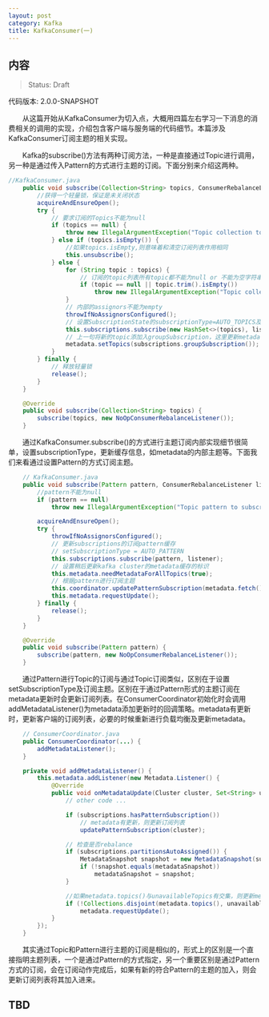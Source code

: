 ```yaml
---
layout: post
category: Kafka
title: KafkaConsumer(一)
---
```


## 内容 
>Status: Draft

  代码版本: 2.0.0-SNAPSHOT

　　从这篇开始从KafkaConsumer为切入点，大概用四篇左右学习一下消息的消费相关的调用的实现，介绍包含客户端与服务端的代码细节。本篇涉及KafkaConsumer订阅主题的相关实现。

　　Kafka的subscribe()方法有两种订阅方法，一种是直接通过Topic进行调用，另一种是通过传入Pattern的方式进行主题的订阅。下面分别来介绍这两种。

```java
//KafkaConsumer.java
    public void subscribe(Collection<String> topics, ConsumerRebalanceListener listener) {
        //获得一个轻量锁，保证是未关闭状态
        acquireAndEnsureOpen();
        try {
            // 要求订阅的Topics不能为null
            if (topics == null) {
                throw new IllegalArgumentException("Topic collection to subscribe to cannot be null");
            } else if (topics.isEmpty()) {
                //如果topics.isEmpty,则意味着和清空订阅列表作用相同
                this.unsubscribe();
            } else {
                for (String topic : topics) {
                    // 订阅的topic列表所有topic都不能为null or 不能为空字符串
                    if (topic == null || topic.trim().isEmpty())
                        throw new IllegalArgumentException("Topic collection to subscribe to cannot contain null or empty topic");
                }
                // 内部的assignors不能为empty
                throwIfNoAssignorsConfigured();
                // 设置SubscriptionState的subscriptionType=AUTO_TOPICS及更新subscription，groupSubscription
                this.subscriptions.subscribe(new HashSet<>(topics), listener);
                // 上一句将新的topic添加入groupSubscription，这里更新metadata,更新其内部的topics列表
                metadata.setTopics(subscriptions.groupSubscription());
            }
        } finally {
            // 释放轻量锁
            release();
        }
    }

    @Override
    public void subscribe(Collection<String> topics) {
        subscribe(topics, new NoOpConsumerRebalanceListener());
    }

```

　　通过KafkaConsumer.subscribe()的方式进行主题订阅内部实现细节很简单，设置subscriptionType，更新缓存信息，如metadata的内部主题等。下面我们来看通过设置Pattern的方式订阅主题。

```java
    // KafkaConsumer.java
    public void subscribe(Pattern pattern, ConsumerRebalanceListener listener) {
        //pattern不能为null
        if (pattern == null)
            throw new IllegalArgumentException("Topic pattern to subscribe to cannot be null");

        acquireAndEnsureOpen();
        try {
            throwIfNoAssignorsConfigured();
            // 更新subscriptions的订阅pattern缓存
            // setSubscriptionType = AUTO_PATTERN
            this.subscriptions.subscribe(pattern, listener);
            // 设置稍后更新kafka cluster的metadata缓存的标识
            this.metadata.needMetadataForAllTopics(true);
            // 根据pattern进行订阅主题
            this.coordinator.updatePatternSubscription(metadata.fetch());
            this.metadata.requestUpdate();
        } finally {
            release();
        }
    }

    @Override
    public void subscribe(Pattern pattern) {
        subscribe(pattern, new NoOpConsumerRebalanceListener());
    }
```

　　通过Pattern进行Topic的订阅与通过Topic订阅类似，区别在于设置setSubscriptionType及订阅主题。区别在于通过Pattern形式的主题订阅在metadata更新时会更新订阅列表。在ConsumerCoordinator初始化时会调用addMetadataListener()为metadata添加更新时的回调策略。metadata有更新时，更新客户端的订阅列表，必要的时候重新进行负载均衡及更新metadata。

```java
    // ConsumerCoordinator.java
    public ConsumerCoordinator(...) {
        addMetadataListener();
    }

    private void addMetadataListener() {
        this.metadata.addListener(new Metadata.Listener() {
            @Override
            public void onMetadataUpdate(Cluster cluster, Set<String> unavailableTopics) {
                // other code ...

                if (subscriptions.hasPatternSubscription())
                    // metadata有更新，则更新订阅列表
                    updatePatternSubscription(cluster);

                // 检查是否rebalance
                if (subscriptions.partitionsAutoAssigned()) {
                    MetadataSnapshot snapshot = new MetadataSnapshot(subscriptions, cluster);
                    if (!snapshot.equals(metadataSnapshot))
                        metadataSnapshot = snapshot;
                }

                //如果metadata.topics()与unavailableTopics有交集，则更新metadata
                if (!Collections.disjoint(metadata.topics(), unavailableTopics))
                    metadata.requestUpdate();
            }
        });
    }
```

　　其实通过Topic和Pattern进行主题的订阅是相似的，形式上的区别是一个直接指明主题列表，一个是通过Pattern的方式指定，另一个重要区别是通过Pattern方式的订阅，会在订阅动作完成后，如果有新的符合Pattern的主题的加入，则会更新订阅列表将其加入进来。


## TBD
